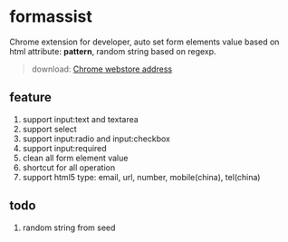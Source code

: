 # formassist
Chrome extension for developer, auto set form elements value based on html attribute: **pattern**, random string based on regexp.

> download:
[Chrome webstore address](https://chrome.google.com/webstore/detail/%E8%A1%A8%E5%8D%95%E5%8A%A9%E6%89%8B/lcnddgabehbjgdlapcffkmkpdpialeap?hl=zh-CN)

## feature
1. support input:text and textarea
2. support select
3. support input:radio and input:checkbox
4. support input:required
5. clean all form element value
6. shortcut for all operation
7. support html5 type: email, url, number, mobile(china), tel(china)

## todo
1. random string from seed



